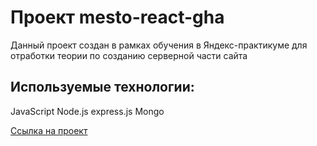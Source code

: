# Проект mesto-react-gha
Данный проект создан в рамках обучения в Яндекс-практикуме для отработки теории по созданию серверной части сайта

## **Используемые технологии:**
JavaScript
Node.js
express.js
Mongo

[Ссылка на проект]()
